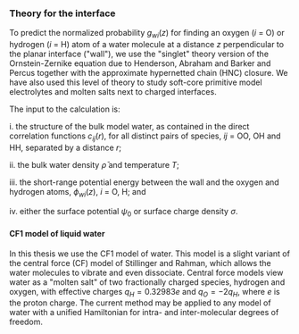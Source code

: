 ### Theory for the interface

To predict the normalized probability $g_{wi}(z)$ for finding an oxygen ($i$ = O) or
hydrogen ($i$ = H) atom of a water molecule at a distance $z$ perpendicular to the
planar interface ("wall"), we use the "singlet" theory version of the Ornstein-Zernike
equation due to Henderson, Abraham and Barker and Percus
together with the approximate hypernetted chain (HNC) closure. We have also used this level of theory to study soft-core primitive model electrolytes and molten salts next to charged interfaces.

The input to the calculation is:

i. the structure of the bulk model water, as contained in the direct correlation
functions $c_{ij}(r)$, for all distinct pairs of species, $ij$ = OO, OH and HH, separated
by a distance $r$;

ii. the bulk water density $\bar{\rho}$ and temperature $T$;

iii. the short-range potential energy between the wall and the oxygen and hydrogen
atoms, $\phi_{wi}(z)$, $i$ = O, H; and

iv. either the surface potential $\psi_0$ or surface charge density $\sigma$.

#### CF1 model of liquid water

In this thesis we use the CF1 model of water. This model is a slight variant
of the central force (CF) model of Stillinger and Rahman, which allows the water
molecules to vibrate and even dissociate. Central force models view water as a
"molten salt" of two fractionally charged species, hydrogen and oxygen, with effective
charges $q_H = 0.32983 e$ and $q_O
= -2 q_H$, where $e$ is the proton charge. The current
method may be applied to any model of water with a unified Hamiltonian for intra- and
inter-molecular degrees of freedom.

